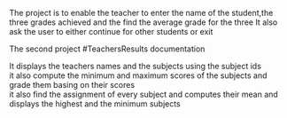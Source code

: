 The project is to enable the teacher to enter the name of the student,the three grades achieved and the find the average grade for the three
It also ask the user to either continue for other students or exit

The second project #TeachersResults documentation

It displays the teachers names and the subjects using the subject ids	
it also compute the minimum and maximum scores of the subjects and grade them basing on their scores	
it also find the assignment of every subject and computes their mean and displays the highest and the minimum subjects	

